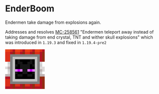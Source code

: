 # EnderBoom

Endermen take damage from explosions again. 

Addresses and resolves [MC-258561](https://bugs.mojang.com/browse/MC-258561) "Endermen teleport away instead of taking damage from end crystal, TNT and wither skull explosions" which was introduced in `1.19.3` and fixed in `1.19.4-pre2`

![Logo](https://github.com/PixelTomato/EnderBoom/blob/master/src/main/resources/assets/enderboom/icon.png?raw=true)

